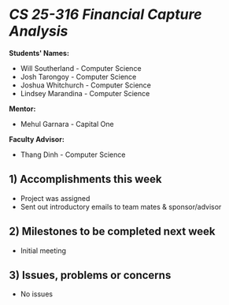 # *CS 25-316 Financial Capture Analysis*

**Students' Names:**
* Will Southerland - Computer Science 
* Josh Tarongoy - Computer Science 
* Joshua Whitchurch - Computer Science 
* Lindsey Marandina - Computer Science 

**Mentor:**
* Mehul Garnara - Capital One

**Faculty Advisor:**
* Thang Dinh - Computer Science

## 1) Accomplishments this week ##
   - Project was assigned
   - Sent out introductory emails to team mates & sponsor/advisor

## 2) Milestones to be completed next week ##
   - Initial meeting

## 3) Issues, problems or concerns ##
   - No issues
   


